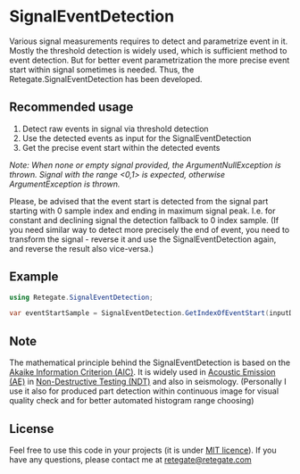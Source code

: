 # SignalEventDetection

Various signal measurements requires to detect and parametrize event in it. Mostly the threshold detection is widely
used, which is sufficient method to event detection. But for better event parametrization the more precise event start
within signal sometimes is needed. Thus, the Retegate.SignalEventDetection has been developed.

## Recommended usage

1) Detect raw events in signal via threshold detection
2) Use the detected events as input for the SignalEventDetection
3) Get the precise event start within the detected events

*Note: When none or empty signal provided, the ArgumentNullException is thrown. Signal with the range <0,1> is expected, otherwise ArgumentException is thrown.*

Please, be advised that the event start is detected from the signal part starting with 0 sample index and ending in maximum signal peak. I.e. for constant and declining signal the detection fallback to 0 index sample. (If you need similar way to detect more precisely the end of event, you need to transform the signal - reverse it and use the SignalEventDetection again, and reverse the result also vice-versa.)

## Example

```C#
using Retegate.SignalEventDetection;

var eventStartSample = SignalEventDetection.GetIndexOfEventStart(inputData);
```

## Note
The mathematical principle behind the SignalEventDetection is based on the [Akaike Information Criterion (AIC)](https://en.wikipedia.org/wiki/Akaike_information_criterion). It is widely used in [Acoustic Emission (AE)](https://en.wikipedia.org/wiki/Acoustic_emission#:~:text=Acoustic%20emission%20(AE)%20is%20the,gradients%2C%20or%20external%20mechanical%20forces.) in [Non-Destructive Testing (NDT)](https://en.wikipedia.org/wiki/Nondestructive_testing) and also in seismology. (Personally I use it also for produced part detection within continuous image for visual quality check and for better automated histogram range choosing)

## License
Feel free to use this code in your projects (it is under [MIT licence](https://en.wikipedia.org/wiki/MIT_License)). If you have any questions, please contact me at [retegate@retegate.com](mailto:retegate@retegate.com)